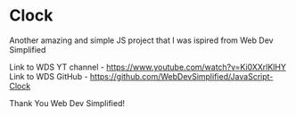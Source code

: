 # Clock

Another amazing and simple JS project that I was ispired from Web Dev Simplified

Link to WDS YT channel - https://www.youtube.com/watch?v=Ki0XXrlKlHY
Link to WDS GitHub - https://github.com/WebDevSimplified/JavaScript-Clock

Thank You Web Dev Simplified!
